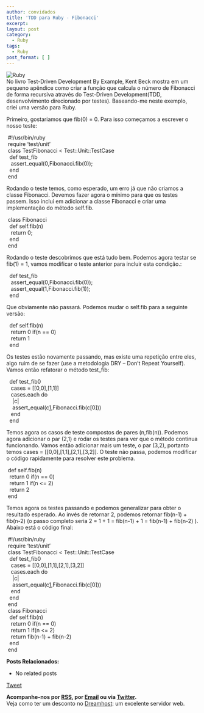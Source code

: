 ```yaml
---
author: convidados
title: 'TDD para Ruby - Fibonacci'
excerpt:
layout: post
category:
  - Ruby
tags:
  - Ruby
post_format: [ ]
---
```

![Ruby][1]  
No livro Test-Driven Development By Example, Kent Beck mostra em um pequeno apêndice como criar a função que calcula o número de Fibonacci de forma recursiva através do Test-Driven Development(TDD, desenvolvimento direcionado por testes). Baseando-me neste exemplo, criei uma versão para Ruby.

Primeiro, gostariamos que fib(0) = 0. Para isso começamos a escrever o nosso teste:

 #!/usr/bin/ruby  
 require ‘test/unit’  
 class TestFibonacci < Test::Unit::TestCase  
  def test_fib  
   assert_equal(0,Fibonacci.fib(0));  
  end  
 end

Rodando o teste temos, como esperado, um erro já que não criamos a classe Fibonacci. Devemos fazer agora o mínimo para que os testes passem. Isso inclui em adicionar a classe Fibonacci e criar uma implementação do método self.fib.

 class Fibonacci  
  def self.fib(n)  
   return 0;  
  end  
 end

Rodando o teste descobrimos que está tudo bem. Podemos agora testar se fib(1) = 1, vamos modificar o teste anterior para incluir esta condição.:

  def test_fib  
   assert_equal(0,Fibonacci.fib(0));  
   assert_equal(1,Fibonacci.fib(1));  
  end

Que obviamente não passará. Podemos mudar o self.fib para a seguinte versão:

  def self.fib(n)  
   return 0 if(n == 0)  
   return 1  
  end

Os testes estão novamente passando, mas existe uma repetição entre eles, algo ruim de se fazer (use a metodologia DRY – Don’t Repeat Yourself). Vamos então refatorar o método test_fib:

  def test_fib0  
   cases = [[0,0],[1,1]]  
   cases.each do  
    |c|  
    assert_equal(c[1],Fibonacci.fib(c[0]))  
   end  
  end

Temos agora os casos de teste compostos de pares (n,fib(n)). Podemos agora adicionar o par (2,1) e rodar os testes para ver que o método continua funcionando. Vamos então adicionar mais um teste, o par (3,2), portanto temos cases = [[0,0],[1,1],[2,1],[3,2]]. O teste não passa, podemos modificar o código rapidamente para resolver este problema.

 def self.fib(n)  
  return 0 if(n == 0)  
  return 1 if(n <= 2)  
  return 2  
 end

Temos agora os testes passando e podemos generalizar para obter o resultado esperado. Ao invés de retornar 2, podemos retornar fib(n-1) + fib(n-2) (o passo completo seria 2 = 1 + 1 = fib(n-1) + 1 = fib(n-1) + fib(n-2) ). Abaixo está o código final:

 #!/usr/bin/ruby  
 require ‘test/unit’  
 class TestFibonacci < Test::Unit::TestCase  
  def test_fib0  
   cases = [[0,0],[1,1],[2,1],[3,2]]  
   cases.each do  
    |c|  
    assert_equal(c[1],Fibonacci.fib(c[0]))  
   end  
  end  
 end  
 class Fibonacci  
  def self.fib(n)  
   return 0 if(n == 0)  
   return 1 if(n <= 2)  
   return fib(n-1) + fib(n-2)  
  end  
 end

**Posts Relacionados:** 
*   No related posts



[Tweet][2] 





**Acompanhe-nos por [ RSS][3], por [Email][4] ou via [Twitter][5].**  
Veja como ter um desconto no [Dreamhost][6]: um excelente servidor web.

 [1]: http://vidageek.net/wp-content/uploads/2008/01/ruby.thumbnail.jpg
 [2]: https://twitter.com/share
 [3]: http://feeds.feedburner.com/VidaGeek
 [4]: http://feedburner.google.com/fb/a/mailverify?uri=VidaGeek&loc=pt_BR
 [5]: http://twitter.com/blogvidageek
 [6]: http://vidageek.net/dreamhost/
